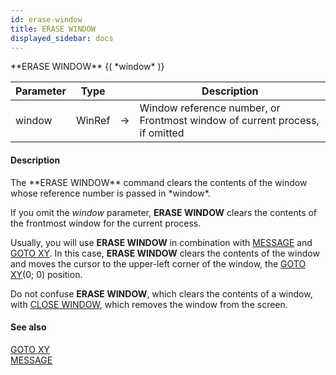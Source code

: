 ```yaml
---
id: erase-window
title: ERASE WINDOW
displayed_sidebar: docs
---
```


<!--REF #_command_.ERASE WINDOW.Syntax-->**ERASE WINDOW** {( *window* )}<!-- END REF-->
<!--REF #_command_.ERASE WINDOW.Params-->
| Parameter | Type |  | Description |
| --- | --- | --- | --- |
| window | WinRef | -> | Window reference number, or Frontmost window of current process, if omitted |

<!-- END REF-->

#### Description 

<!--REF #_command_.ERASE WINDOW.Summary-->The **ERASE WINDOW** command clears the contents of the window whose reference number is passed in *window*.<!-- END REF--> 

If you omit the *window* parameter, **ERASE WINDOW** clears the contents of the frontmost window for the current process.

Usually, you will use **ERASE WINDOW** in combination with [MESSAGE](message.md) and [GOTO XY](goto-xy.md). In this case, **ERASE WINDOW** clears the contents of the window and moves the cursor to the upper-left corner of the window, the [GOTO XY](goto-xy.md)(0; 0) position. 

Do not confuse **ERASE WINDOW**, which clears the contents of a window, with [CLOSE WINDOW](close-window.md), which removes the window from the screen.

#### See also 

[GOTO XY](goto-xy.md)  
[MESSAGE](message.md)  